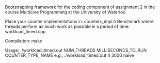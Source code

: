 Bootstrapping framework for the coding component of assignment 2
in the course Multicore Programming at the University of Waterloo.

Place your counter implementations in: counters_impl.h
Benchmark where threads perform as much work as possible in a period of time: workload_timed.cpp

Compilation:
    make

Usage:
    ./workload_timed.out NUM_THREADS MILLISECONDS_TO_RUN COUNTER_TYPE_NAME
    e.g.,
    ./workload_timed.out 4 3000 naive
